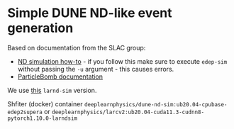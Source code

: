 # Simple DUNE ND-like event generation

Based on documentation from the SLAC group: 
- [ND simulation how-to](https://hackmd.io/@CuhPVDY3Qregu7G4lr1p7A/H1d1Zj4zi) - if you follow this make sure to execute `edep-sim` without passing the `-u` argument - this causes errors.
- [ParticleBomb documentation](https://www.deeplearnphysics.org/DLPGenerator/Configuration.html)

We use [this](https://github.com/DUNE/larnd-sim/tree/962804f88ae8b2e9b3f8914fdd2e83177cb770b6) `larnd-sim` version.

Shfiter (docker) container `deeplearnphysics/dune-nd-sim:ub20.04-cpubase-edep2supera` or `deeplearnphysics/larcv2:ub20.04-cuda11.3-cudnn8-pytorch1.10.0-larndsim`